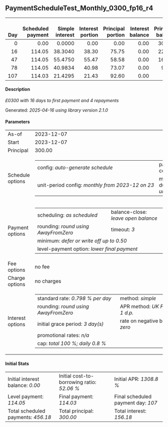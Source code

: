 <h2>PaymentScheduleTest_Monthly_0300_fp16_r4</h2>
<table>
    <thead style="vertical-align: bottom;">
        <th style="text-align: right;">Day</th>
        <th style="text-align: right;">Scheduled payment</th>
        <th style="text-align: right;">Simple interest</th>
        <th style="text-align: right;">Interest portion</th>
        <th style="text-align: right;">Principal portion</th>
        <th style="text-align: right;">Interest balance</th>
        <th style="text-align: right;">Principal balance</th>
        <th style="text-align: right;">Total simple interest</th>
        <th style="text-align: right;">Total interest</th>
        <th style="text-align: right;">Total principal</th>
    </thead>
    <tr style="text-align: right;">
        <td class="ci00">0</td>
        <td class="ci01" style="white-space: nowrap;">0.00</td>
        <td class="ci02">0.0000</td>
        <td class="ci03">0.00</td>
        <td class="ci04">0.00</td>
        <td class="ci05">0.00</td>
        <td class="ci06">300.00</td>
        <td class="ci07">0.0000</td>
        <td class="ci08">0.00</td>
        <td class="ci09">0.00</td>
    </tr>
    <tr style="text-align: right;">
        <td class="ci00">16</td>
        <td class="ci01" style="white-space: nowrap;">114.05</td>
        <td class="ci02">38.3040</td>
        <td class="ci03">38.30</td>
        <td class="ci04">75.75</td>
        <td class="ci05">0.00</td>
        <td class="ci06">224.25</td>
        <td class="ci07">38.3040</td>
        <td class="ci08">38.30</td>
        <td class="ci09">75.75</td>
    </tr>
    <tr style="text-align: right;">
        <td class="ci00">47</td>
        <td class="ci01" style="white-space: nowrap;">114.05</td>
        <td class="ci02">55.4750</td>
        <td class="ci03">55.47</td>
        <td class="ci04">58.58</td>
        <td class="ci05">0.00</td>
        <td class="ci06">165.67</td>
        <td class="ci07">93.7790</td>
        <td class="ci08">93.77</td>
        <td class="ci09">134.33</td>
    </tr>
    <tr style="text-align: right;">
        <td class="ci00">78</td>
        <td class="ci01" style="white-space: nowrap;">114.05</td>
        <td class="ci02">40.9834</td>
        <td class="ci03">40.98</td>
        <td class="ci04">73.07</td>
        <td class="ci05">0.00</td>
        <td class="ci06">92.60</td>
        <td class="ci07">134.7624</td>
        <td class="ci08">134.75</td>
        <td class="ci09">207.40</td>
    </tr>
    <tr style="text-align: right;">
        <td class="ci00">107</td>
        <td class="ci01" style="white-space: nowrap;">114.03</td>
        <td class="ci02">21.4295</td>
        <td class="ci03">21.43</td>
        <td class="ci04">92.60</td>
        <td class="ci05">0.00</td>
        <td class="ci06">0.00</td>
        <td class="ci07">156.1919</td>
        <td class="ci08">156.18</td>
        <td class="ci09">300.00</td>
    </tr>
</table>
<h4>Description</h4>
<p><i>£0300 with 16 days to first payment and 4 repayments</i></p>
<p>Generated: <i>2025-04-16 using library version 2.1.0</i></p>
<h4>Parameters</h4>
<table>
    <tr>
        <td>As-of</td>
        <td>2023-12-07</td>
    </tr>
    <tr>
        <td>Start</td>
        <td>2023-12-07</td>
    </tr>
    <tr>
        <td>Principal</td>
        <td>300.00</td>
    </tr>
    <tr>
        <td>Schedule options</td>
        <td>
            <table>
                <tr>
                    <td>config: <i>auto-generate schedule</i></td>
                    <td>payment count: <i>4</i></td>
                </tr>
                <tr>
                    <td style="white-space: nowrap;">unit-period config: <i>monthly from 2023-12 on 23</i></td>
                    <td>max duration: <i>unlimited</i></td>
                </tr>
            </table>
        </td>
    </tr>
    <tr>
        <td>Payment options</td>
        <td>
            <table>
                <tr>
                    <td>scheduling: <i>as scheduled</i></td>
                    <td>balance-close: <i>leave&nbsp;open&nbsp;balance</i></td>
                </tr>
                <tr>
                    <td>rounding: <i>round using AwayFromZero</i></td>
                    <td>timeout: <i>3</i></td>
                </tr>
                <tr>
                    <td colspan='2'>minimum: <i>defer&nbsp;or&nbsp;write&nbsp;off&nbsp;up&nbsp;to&nbsp;0.50</i></td>
                </tr>
                <tr>
                    <td colspan='2'>level-payment option: <i>lower&nbsp;final&nbsp;payment</i></td>
                </tr>
            </table>
        </td>
    </tr>
    <tr>
        <td>Fee options</td>
        <td>no fee
        </td>
    </tr>
    <tr>
        <td>Charge options</td>
        <td>no charges
        </td>
    </tr>
    <tr>
        <td>Interest options</td>
        <td>
            <table>
                <tr>
                    <td>standard rate: <i>0.798 % per day</i></td>
                    <td>method: <i>simple</i></td>
                </tr>
                <tr>
                    <td>rounding: <i>round using AwayFromZero</i></td>
                    <td>APR method: <i>UK FCA to 1 d.p.</i></td>
                </tr>
                <tr>
                    <td>initial grace period: <i>3 day(s)</i></td>
                    <td>rate on negative balance: <i>zero</i></td>
                </tr>
                <tr>
                    <td colspan="2">promotional rates: <i><i>n/a</i></i></td>
                </tr>
                <tr>
                    <td colspan="2">cap: <i>total 100 %; daily 0.8 %</td>
                </tr>
            </table>
        </td>
    </tr>
</table>
<h4>Initial Stats</h4>
<table>
    <tr>
        <td>Initial interest balance: <i>0.00</i></td>
        <td>Initial cost-to-borrowing ratio: <i>52.06 %</i></td>
        <td>Initial APR: <i>1308.8 %</i></td>
    </tr>
    <tr>
        <td>Level payment: <i>114.05</i></td>
        <td>Final payment: <i>114.03</i></td>
        <td>Final scheduled payment day: <i>107</i></td>
    </tr>
    <tr>
        <td>Total scheduled payments: <i>456.18</i></td>
        <td>Total principal: <i>300.00</i></td>
        <td>Total interest: <i>156.18</i></td>
    </tr>
</table>
